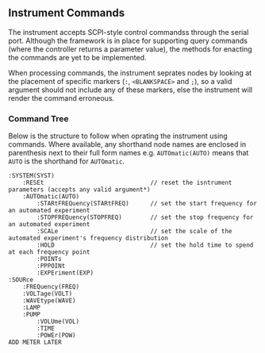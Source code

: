 ## Instrument Commands
The instrument accepts SCPI-style control commandss through the serial port. Although the framework is in place for supporting query commands (where the controller returns a parameter value), the methods for enacting the commands are yet to be implemented.

When processing commands, the instrument seprates nodes by looking at the placement of specific markers (```:```, ```<BLANKSPACE>``` and ```;```), so a valid argument should not include any of these markers, else the instrument will render the command erroneous.

### Command Tree
Below is the structure to follow when oprating the instrument using commands. Where available, any shorthand node names are enclosed in parenthesis next to their full form names e.g. ```AUTOmatic(AUTO)``` means that ```AUTO``` is the shorthand for ```AUTOmatic```.

```
:SYSTEM(SYST)
    :RESEt                              // reset the isntrument parameters (accepts any valid argument*)
    :AUTOmatic(AUTO)
        :STARtFREQuency(STARtFREQ)      // set the start frequency for an automated experiment
        :STOPFREQuency(STOPFREQ)        // set the stop frequency for an automated experiment
        :SCALe                          // set the scale of the automated experiment's frequency distribution
        :HOLD                           // set the hold time to spend at each frequency point
        :POINTs
        :PPPOINt
        :EXPEriment(EXP)
:SOURce
    :FREQuency(FREQ)
    :VOLTage(VOLT)
    :WAVEtype(WAVE)
    :LAMP
    :PUMP
        :VOLUme(VOL)
        :TIME
        :POWEr(POW)
ADD METER LATER
```

